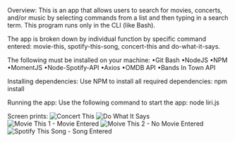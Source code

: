 <!-- [Google](http://www.google.com/)
![Test Image - JPG](./images/test.JPG)
![Test Image - PNG](./images/test.PNG) -->

Overview:
This is an app that allows users to search for movies, concerts, and/or music by selecting commands from a list and then typing in a search term. This program runs only in the CLI (like Bash).

The app is broken down by individual function by specific command entered: movie-this, spotify-this-song, concert-this and do-what-it-says.  

The following must be installed on your machine:
•Git Bash
•NodeJS
•NPM
•MomentJS
•Node-Spotify-API
•Axios
•OMDB API
•Bands In Town API

Installing dependencies:
Use NPM to install all required dependencies:
npm install

Running the app: 
Use the following command to start the app:  node liri.js

Screen prints:
![Concert This](./images/concert-this.JPG)
![Do What It Says](./images/do-what-it-says.JPG)
![Movie This 1 - Movie Entered](./images/movie-this-with-movie.JPG)
![Moive This 2 - No Movie Entered](./images/movie-this-with-no-movie.JPG)
![Spotify This Song - Song Entered](./images/spotify-this-song-with-song.JPG)

